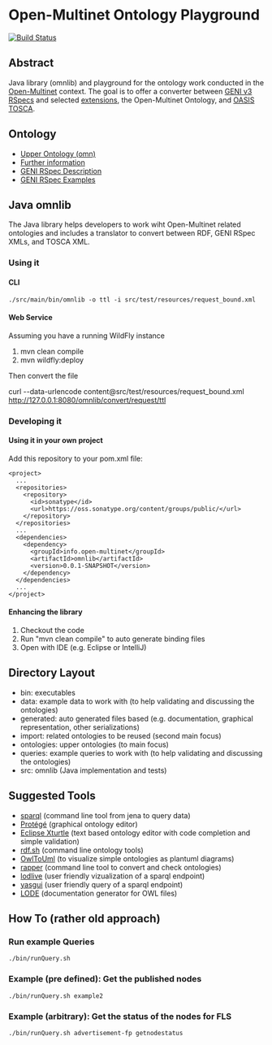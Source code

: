 # Open-Multinet Ontology Playground

[![Build Status](https://travis-ci.org/open-multinet/playground-rspecs-ontology.svg)](https://travis-ci.org/open-multinet/playground-rspecs-ontology)

## Abstract

Java library (omnlib) and playground for the ontology work conducted in the [Open-Multinet](http://open-multinet.info) context. The goal is to offer a converter between [GENI v3 RSpecs](http://www.geni.net/resources/rspec/3/) and selected [extensions](http://www.geni.net/resources/rspec/ext/), the Open-Multinet Ontology, and [OASIS TOSCA](http://docs.oasis-open.org/tosca/TOSCA/v1.0/os/TOSCA-v1.0-os.html).

## Ontology

* [Upper Ontology (omn)](http://open-multinet.info/ontology/omn)
* [Further information](http://federation.av.tu-berlin.de/omn/ontology.html)
* [GENI RSpec Description](http://groups.geni.net/geni/wiki/GENIExperimenter/RSpecs)
* [GENI RSpec Examples](http://groups.geni.net/geni/browser/trunk)

## Java omnlib

The Java library helps developers to work wiht Open-Multinet related ontologies and includes a translator to convert between RDF, GENI RSpec XMLs, and TOSCA XML.

### Using it

#### CLI

    ./src/main/bin/omnlib -o ttl -i src/test/resources/request_bound.xml

#### Web Service

Assuming you have a running WildFly instance

 1. mvn clean compile
 2. mvn wildfly:deploy
 
Then convert the file

  curl --data-urlencode content@src/test/resources/request_bound.xml http://127.0.0.1:8080/omnlib/convert/request/ttl

### Developing it

#### Using it in your own project

Add this repository to your pom.xml file:

    <project>
      ...
      <repositories>
        <repository>
          <id>sonatype</id>
          <url>https://oss.sonatype.org/content/groups/public/</url>
        </repository>
      </repositories>
      ...
      <dependencies>
        <dependency>
          <groupId>info.open-multinet</groupId>
          <artifactId>omnlib</artifactId>
          <version>0.0.1-SNAPSHOT</version>
        </dependency>
      </dependencies>
      ...
    </project>

#### Enhancing the library

 1. Checkout the code
 2. Run "mvn clean compile" to auto generate binding files
 3. Open with IDE (e.g. Eclipse or IntelliJ)

## Directory Layout

 * bin: executables
 * data: example data to work with (to help validating and discussing the ontologies)
 * generated: auto generated files based (e.g. documentation, graphical representation, other serializations)
 * import: related ontologies to be reused (second main focus)
 * ontologies: upper ontologies (to main focus)
 * queries: example queries to work with (to help validating and discussing the ontologies)
 * src: omnlib (Java implementation and tests)
 
## Suggested Tools

 * [sparql](http://jena.apache.org/documentation/tools/) (command line tool from jena to query data)
 * [Protégé](http://protege.stanford.edu) (graphical ontology editor)
 * [Eclipse Xturtle](http://aksw.org/Projects/Xturtle.html) (text based ontology editor with code completion and simple validation)
 * [rdf.sh](https://github.com/seebi/rdf.sh) (command line ontology tools)
 * [OwlToUml](https://github.com/twalcari/OwlToUml) (to visualize simple ontologies as plantuml diagrams)
 * [rapper](http://librdf.org/raptor/rapper.html) (command line tool to convert and check ontologies)
 * [lodlive](http://en.lodlive.it) (user friendly vizualization of a sparql endpoint)
 * [yasgui](http://yasgui.laurensrietveld.nl) (user friendly query of a sparql endpoint)
 * [LODE](http://www.essepuntato.it/lode) (documentation generator for OWL files)
 
## How To (rather old approach)

### Run example Queries

    ./bin/runQuery.sh

### Example (pre defined): Get the published nodes

    ./bin/runQuery.sh example2
    
### Example (arbitrary): Get the status of the nodes for FLS

    ./bin/runQuery.sh advertisement-fp getnodestatus
